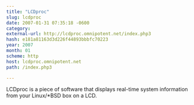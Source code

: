 ```yaml
---
title: "LCDproc"
slug: lcdproc
date: 2007-01-31 07:35:18 -0600
category: 
external-url: http://lcdproc.omnipotent.net/index.php3
hash: e181a81163d3d226f44893bbbfc70223
year: 2007
month: 01
scheme: http
host: lcdproc.omnipotent.net
path: /index.php3

---
```


LCDproc is a piece of software that displays real-time system information from your Linux/*BSD box on a LCD.
